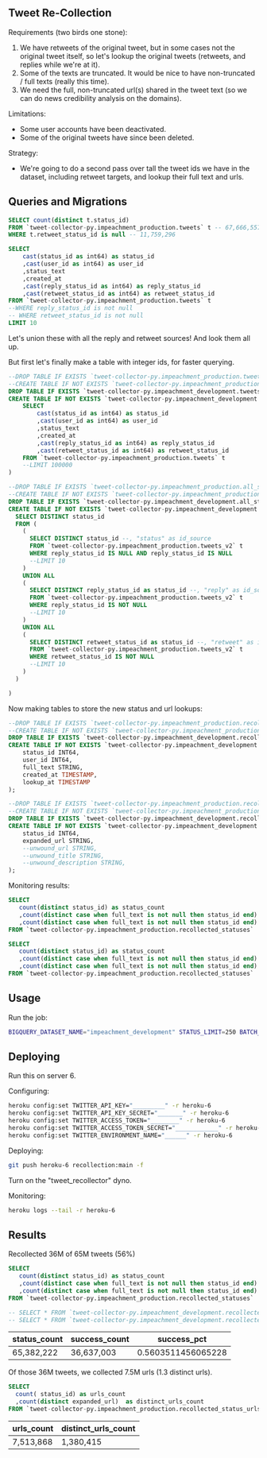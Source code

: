 ## Tweet Re-Collection

Requirements (two birds one stone):

  1. We have retweets of the original tweet, but in some cases not the original tweet itself, so let's lookup the original tweets (retweets, and replies while we're at it).
  2. Some of the texts are truncated. It would be nice to have non-truncated / full texts (really this time).
  3. We need the full, non-truncated url(s) shared in the tweet text (so we can do news credibility analysis on the domains).

Limitations:
  + Some user accounts have been deactivated.
  + Some of the original tweets have since been deleted.

Strategy:
  + We're going to do a second pass over tall the tweet ids we have in the dataset, including retweet targets, and lookup their full text and urls.

## Queries and Migrations

```sql
SELECT count(distinct t.status_id)
FROM `tweet-collector-py.impeachment_production.tweets` t -- 67,666,557
WHERE t.retweet_status_id is null -- 11,759,296
```


```sql
SELECT
    cast(status_id as int64) as status_id
    ,cast(user_id as int64) as user_id
    ,status_text
    ,created_at
    ,cast(reply_status_id as int64) as reply_status_id
    ,cast(retweet_status_id as int64) as retweet_status_id
FROM `tweet-collector-py.impeachment_production.tweets` t
--WHERE reply_status_id is not null
-- WHERE retweet_status_id is not null
LIMIT 10
```

Let's union these with all the reply and retweet sources! And look them all up.

But first let's finally make a table with integer ids, for faster querying.

```sql
--DROP TABLE IF EXISTS `tweet-collector-py.impeachment_production.tweets_v2`;
--CREATE TABLE IF NOT EXISTS `tweet-collector-py.impeachment_production.tweets_v2` as (
DROP TABLE IF EXISTS `tweet-collector-py.impeachment_development.tweets_v2`;
CREATE TABLE IF NOT EXISTS `tweet-collector-py.impeachment_development.tweets_v2` as (
    SELECT
        cast(status_id as int64) as status_id
        ,cast(user_id as int64) as user_id
        ,status_text
        ,created_at
        ,cast(reply_status_id as int64) as reply_status_id
        ,cast(retweet_status_id as int64) as retweet_status_id
    FROM `tweet-collector-py.impeachment_production.tweets` t
    --LIMIT 100000
)
```

```sql
--DROP TABLE IF EXISTS `tweet-collector-py.impeachment_production.all_status_ids`;
--CREATE TABLE IF NOT EXISTS `tweet-collector-py.impeachment_production.all_status_ids` as (
DROP TABLE IF EXISTS `tweet-collector-py.impeachment_development.all_status_ids`;
CREATE TABLE IF NOT EXISTS `tweet-collector-py.impeachment_development.all_status_ids` as (
  SELECT DISTINCT status_id
  FROM (
    (
      SELECT DISTINCT status_id --, "status" as id_source
      FROM `tweet-collector-py.impeachment_production.tweets_v2` t
      WHERE reply_status_id IS NULL AND reply_status_id IS NULL
      --LIMIT 10
    )
    UNION ALL
    (
      SELECT DISTINCT reply_status_id as status_id --, "reply" as id_source
      FROM `tweet-collector-py.impeachment_production.tweets_v2` t
      WHERE reply_status_id IS NOT NULL
      --LIMIT 10
    )
    UNION ALL
    (
      SELECT DISTINCT retweet_status_id as status_id --, "retweet" as id_source
      FROM `tweet-collector-py.impeachment_production.tweets_v2` t
      WHERE retweet_status_id IS NOT NULL
      --LIMIT 10
    )
  )

)
```


Now making tables to store the new status and url lookups:

```sql
--DROP TABLE IF EXISTS `tweet-collector-py.impeachment_production.recollected_statuses`;
--CREATE TABLE IF NOT EXISTS `tweet-collector-py.impeachment_production.recollected_statuses` (
DROP TABLE IF EXISTS `tweet-collector-py.impeachment_development.recollected_statuses`;
CREATE TABLE IF NOT EXISTS `tweet-collector-py.impeachment_development.recollected_statuses` (
    status_id INT64,
    user_id INT64,
    full_text STRING,
    created_at TIMESTAMP,
    lookup_at TIMESTAMP
);

--DROP TABLE IF EXISTS `tweet-collector-py.impeachment_production.recollected_status_urls`;
--CREATE TABLE IF NOT EXISTS `tweet-collector-py.impeachment_production.recollected_status_urls` (
DROP TABLE IF EXISTS `tweet-collector-py.impeachment_development.recollected_status_urls`;
CREATE TABLE IF NOT EXISTS `tweet-collector-py.impeachment_development.recollected_status_urls` (
    status_id INT64,
    expanded_url STRING,
    --unwound_url STRING,
    --unwound_title STRING,
    --unwound_description STRING,
);
```


Monitoring results:

```sql
SELECT
   count(distinct status_id) as status_count
   ,count(distinct case when full_text is not null then status_id end) as success_count
   ,count(distinct case when full_text is not null then status_id end) / count(distinct status_id) as success_pct
FROM `tweet-collector-py.impeachment_production.recollected_statuses`
```

```sql
SELECT
   count(distinct status_id) as status_count
   ,count(distinct case when full_text is not null then status_id end) as success_count
   ,count(distinct case when full_text is not null then status_id end) / count(distinct status_id) as success_pct
FROM `tweet-collector-py.impeachment_production.recollected_statuses`
```


## Usage

Run the job:

```sh
BIGQUERY_DATASET_NAME="impeachment_development" STATUS_LIMIT=250 BATCH_SIZE=100 python -m app.tweet_recollection.collector
```

## Deploying

Run this on server 6.

Configuring:

```sh
heroku config:set TWITTER_API_KEY="_________" -r heroku-6
heroku config:set TWITTER_API_KEY_SECRET="_______" -r heroku-6
heroku config:set TWITTER_ACCESS_TOKEN="________" -r heroku-6
heroku config:set TWITTER_ACCESS_TOKEN_SECRET="____________" -r heroku-6
heroku config:set TWITTER_ENVIRONMENT_NAME="______" -r heroku-6
```

Deploying:

```sh
git push heroku-6 recollection:main -f
```

Turn on the "tweet_recollector" dyno.

Monitoring:

```sh
heroku logs --tail -r heroku-6
```

## Results

Recollected 36M of 65M tweets (56%)

```sql
SELECT
   count(distinct status_id) as status_count
   ,count(distinct case when full_text is not null then status_id end) as success_count
   ,count(distinct case when full_text is not null then status_id end) / count(distinct status_id) as success_pct
FROM `tweet-collector-py.impeachment_production.recollected_statuses`

-- SELECT * FROM `tweet-collector-py.impeachment_development.recollected_statuses` LIMIT 100
-- SELECT * FROM `tweet-collector-py.impeachment_development.recollected_status_urls`  LIMIT 100
```

status_count	| success_count	| success_pct
--- | --- | ---
65,382,222	| 36,637,003	| 0.5603511456065228

Of those 36M tweets, we collected 7.5M urls (1.3 distinct urls).

```sql
SELECT
  count( status_id) as urls_count
  ,count(distinct expanded_url)  as distinct_urls_count
FROM `tweet-collector-py.impeachment_production.recollected_status_urls`
```


urls_count	| distinct_urls_count
--- | ---
7,513,868	| 1,380,415
